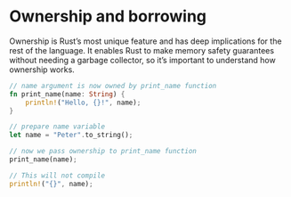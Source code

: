 # Ownership and borrowing

Ownership is Rust’s most unique feature and has deep implications for the rest of the language. It enables Rust to make memory safety guarantees without needing a garbage collector, so it’s important to understand how ownership works.

```rust
// name argument is now owned by print_name function
fn print_name(name: String) {
    println!("Hello, {}!", name);
}

// prepare name variable
let name = "Peter".to_string();

// now we pass ownership to print_name function
print_name(name);

// This will not compile
println!("{}", name);
```
